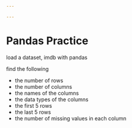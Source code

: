 ```yaml
---

---
```


# Pandas Practice


load a dataset, imdb with pandas

find the following
- the number of rows
- the number of columns
- the names of the columns
- the data types of the columns
- the first 5 rows
- the last 5 rows
- the number of missing values in each column
